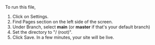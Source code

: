 To run this file,
  1. Click on Settings.
  2. Find Pages section on the left side of the screen.
  3. Under Branch, select **main** (or **master** if that's your default branch) 
  4. Set the directory to "/ (root)".
  5. Click Save.
In a few minutes, your site will be live.
